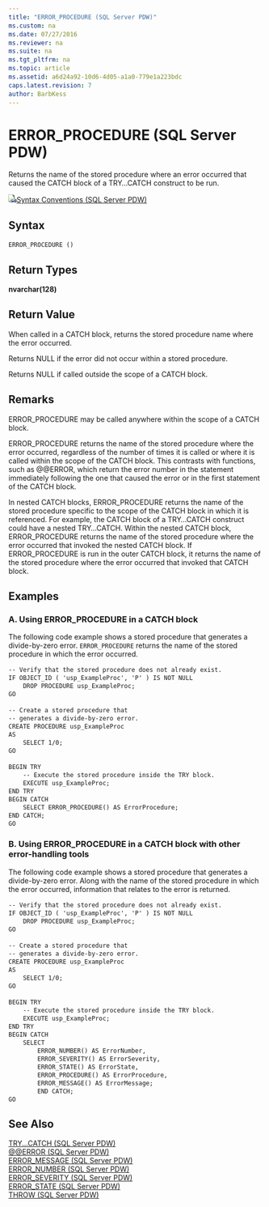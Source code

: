 ```yaml
---
title: "ERROR_PROCEDURE (SQL Server PDW)"
ms.custom: na
ms.date: 07/27/2016
ms.reviewer: na
ms.suite: na
ms.tgt_pltfrm: na
ms.topic: article
ms.assetid: a6d24a92-10d6-4d05-a1a0-779e1a223bdc
caps.latest.revision: 7
author: BarbKess
---
```

# ERROR_PROCEDURE (SQL Server PDW)
Returns the name of the stored procedure where an error occurred that caused the CATCH block of a TRY…CATCH construct to be run.  
  
![Topic link icon](../../mpp/sqlpdw/media/Topic_Link.gif "Topic_Link")[Syntax Conventions &#40;SQL Server PDW&#41;](../../mpp/sqlpdw/syntax-conventions-sql-server-pdw.md)  
  
## Syntax  
  
```  
ERROR_PROCEDURE ()  
```  
  
## Return Types  
**nvarchar(128)**  
  
## Return Value  
When called in a CATCH block, returns the stored procedure name where the error occurred.  
  
Returns NULL if the error did not occur within a stored procedure.  
  
Returns NULL if called outside the scope of a CATCH block.  
  
## Remarks  
ERROR_PROCEDURE may be called anywhere within the scope of a CATCH block.  
  
ERROR_PROCEDURE returns the name of the stored procedure where the error occurred, regardless of the number of times it is called or where it is called within the scope of the CATCH block. This contrasts with functions, such as @@ERROR, which return the error number in the statement immediately following the one that caused the error or in the first statement of the CATCH block.  
  
In nested CATCH blocks, ERROR_PROCEDURE returns the name of the stored procedure specific to the scope of the CATCH block in which it is referenced. For example, the CATCH block of a TRY…CATCH construct could have a nested TRY…CATCH. Within the nested CATCH block, ERROR_PROCEDURE returns the name of the stored procedure where the error occurred that invoked the nested CATCH block. If ERROR_PROCEDURE is run in the outer CATCH block, it returns the name of the stored procedure where the error occurred that invoked that CATCH block.  
  
## Examples  
  
### A. Using ERROR_PROCEDURE in a CATCH block  
The following code example shows a stored procedure that generates a divide-by-zero error. `ERROR_PROCEDURE` returns the name of the stored procedure in which the error occurred.  
  
```  
-- Verify that the stored procedure does not already exist.  
IF OBJECT_ID ( 'usp_ExampleProc', 'P' ) IS NOT NULL   
    DROP PROCEDURE usp_ExampleProc;  
GO  
  
-- Create a stored procedure that   
-- generates a divide-by-zero error.  
CREATE PROCEDURE usp_ExampleProc  
AS  
    SELECT 1/0;  
GO  
  
BEGIN TRY  
    -- Execute the stored procedure inside the TRY block.  
    EXECUTE usp_ExampleProc;  
END TRY  
BEGIN CATCH  
    SELECT ERROR_PROCEDURE() AS ErrorProcedure;  
END CATCH;  
GO  
```  
  
### B. Using ERROR_PROCEDURE in a CATCH block with other error-handling tools  
The following code example shows a stored procedure that generates a divide-by-zero error. Along with the name of the stored procedure in which the error occurred, information that relates to the error is returned.  
  
```  
-- Verify that the stored procedure does not already exist.  
IF OBJECT_ID ( 'usp_ExampleProc', 'P' ) IS NOT NULL   
    DROP PROCEDURE usp_ExampleProc;  
GO  
  
-- Create a stored procedure that   
-- generates a divide-by-zero error.  
CREATE PROCEDURE usp_ExampleProc  
AS  
    SELECT 1/0;  
GO  
  
BEGIN TRY  
    -- Execute the stored procedure inside the TRY block.  
    EXECUTE usp_ExampleProc;  
END TRY  
BEGIN CATCH  
    SELECT   
        ERROR_NUMBER() AS ErrorNumber,  
        ERROR_SEVERITY() AS ErrorSeverity,  
        ERROR_STATE() AS ErrorState,  
        ERROR_PROCEDURE() AS ErrorProcedure,  
        ERROR_MESSAGE() AS ErrorMessage;  
        END CATCH;  
GO  
```  
  
## See Also  
[TRY...CATCH &#40;SQL Server PDW&#41;](../../mpp/sqlpdw/try-catch-sql-server-pdw.md)  
[@@ERROR &#40;SQL Server PDW&#41;](../../mpp/sqlpdw/error-sql-server-pdw.md)  
[ERROR_MESSAGE &#40;SQL Server PDW&#41;](../../mpp/sqlpdw/error-message-sql-server-pdw.md)  
[ERROR_NUMBER &#40;SQL Server PDW&#41;](../../mpp/sqlpdw/error-number-sql-server-pdw.md)  
[ERROR_SEVERITY &#40;SQL Server PDW&#41;](../../mpp/sqlpdw/error-severity-sql-server-pdw.md)  
[ERROR_STATE &#40;SQL Server PDW&#41;](../../mpp/sqlpdw/error-state-sql-server-pdw.md)  
[THROW &#40;SQL Server PDW&#41;](../../mpp/sqlpdw/throw-sql-server-pdw.md)  
  
